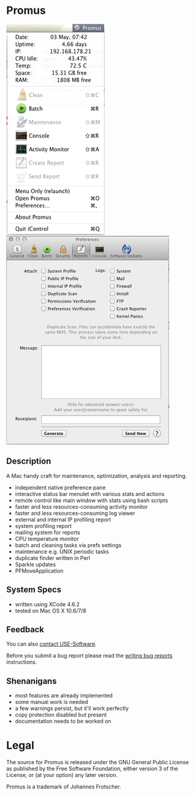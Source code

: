 # Promus
![Status Menulet](https://github.com/Promus/Promus/raw/master/Screenshots/Status%20Menulet.png)
![Preferences - Reports](https://github.com/Promus/Promus/raw/master/Screenshots/Preferences%20-%20General.png)

## Description

A Mac handy craft for maintenance, optimization, analysis and reporting.

- independent native preference pane
- interactive status bar menulet with various stats and actions
- remote control like main window with stats using bash scripts
- faster and less resources-consuming activity monitor
- faster and less resources-consuming log viewer
- external and internal IP profiling report
- system profiling report
- mailing system for reports
- CPU temperature monitor
- batch and cleaning tasks via prefs settings
- maintenance e.g. UNIX periodic tasks
- duplicate finder written in Perl
- Sparkle updates
- PFMoveApplication

## System Specs

- written using XCode 4.6.2
- tested on Mac OS X 10.6/7/8

## Feedback

You can also [contact USE-Software](http://use-software.tk/).

Before you submit a bug report please read the [writing bug reports](http://kb.textmate.org/writing_bug_reports) instructions.

## Shenanigans
- most features are already implemented
- some manual work is needed
- a few warnings persist, but it'll work perfectly
- copy protection disabled but present
- documentation needs to be worked on

# Legal

The source for Promus is released under the GNU General Public License as published by the Free Software Foundation, either version 3 of the License, or (at your option) any later version.

Promus is a trademark of Johannes Frotscher.